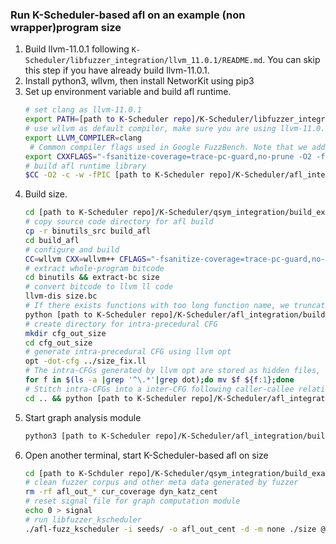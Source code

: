 ### Run K-Scheduler-based afl on an example (non wrapper)program size
1. Build llvm-11.0.1 following ``K-Scheduler/libfuzzer_integration/llvm_11.0.1/README.md``. You can skip this step if you have already build llvm-11.0.1.
2. Install python3, wllvm, then install NetworKit using pip3
3. Set up environment variable and build afl runtime.
    ```sh
    # set clang as llvm-11.0.1
    export PATH=[path to K-Scheduler repo]/K-Scheduler/libfuzzer_integration/llvm_11.0.1/build/bin:$PATH
    # use wllvm as default compiler, make sure you are using llvm-11.0.1
    export LLVM_COMPILER=clang
     # Common compiler flags used in Google FuzzBench. Note that we add "-fsanitize-coverage=no-prune" to ensure a complete CFG intrumentation.
    export CXXFLAGS="-fsanitize-coverage=trace-pc-guard,no-prune -O2 -fno-omit-frame-pointer -gline-tables-only -fsanitize=address,fuzzer-no-link -fsanitize-address-use-after-scope"
    # build afl runtime library
    $CC -O2 -c -w -fPIC [path to K-Scheduler repo]/K-Scheduler/afl_integration/afl-2.52b_kscheduler/llvm_mode/afl-llvm-rt.o.c -o afl-llvm-rt.o
    ```
4. Build size.
    ```sh
    cd [path to K-Scheduler repo]/K-Scheduler/qsym_integration/build_example/
    # copy source code directory for afl build
    cp -r binutils_src build_afl
    cd build_afl
    # configure and build
    CC=wllvm CXX=wllvm++ CFLAGS="-fsanitize-coverage=trace-pc-guard,no-prune -O2 -fsanitize=address" CXXFLAGS="-fsanitize-coverage=trace-pc-guard,no-prune -O2 -fsanitize=address" LDFLAGS=[ABSOLUTE PATH to K-Scheduler repo]/K-Scheduler/afl_integration/build_example/afl-llvm-rt.o ./configure && make -j
    # extract whole-program bitcode
    cd binutils && extract-bc size
    # convert bitcode to llvm ll code
    llvm-dis size.bc
    # If there exists functions with too long function name, we truncate their name with shorter hash. Becasue function with too long function names will be ignored by llvm opt CFG construction.
    python [path to K-Scheduler repo]/K-Scheduler/afl_integration/build_example/fix_long_fun_name.py size.ll
    # create directory for intra-precedural CFG
    mkdir cfg_out_size
    cd cfg_out_size
    # generate intra-precedural CFG using llvm opt
    opt -dot-cfg ../size_fix.ll
    # The intra-CFGs generated by llvm opt are stored as hidden files, rename them as normal files.
    for f in $(ls -a |grep '^\.*'|grep dot);do mv $f ${f:1};done
    # Stitch intra-CFGs into a inter-CFG following caller-callee relationships
    cd .. && python [path to K-Scheduler repo]/K-Scheduler/afl_integration/build_example/gen_graph.py ./size_fix.ll cfg_out_size
    ```
5. Start graph analysis module 
    ```sh
    python3 [path to K-Scheduler repo]/K-Scheduler/afl_integration/build_example/gen_dyn_weight.py
    ```
6. Open another terminal, start K-Scheduler-based afl on size
    ```sh
    cd [path to K-Schduler repo]/K-Scheduler/qsym_integration/build_example/
    # clean fuzzer corpus and other meta data generated by fuzzer
    rm -rf afl_out_* cur_coverage dyn_katz_cent
    # reset signal file for graph computation module
    echo 0 > signal
    # run libfuzzer_kscheduler
    ./afl-fuzz_kscheduler -i seeds/ -o afl_out_cent -d -m none ./size @@
    ```
